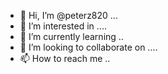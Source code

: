 - 👋 Hi, I’m @peterz820 ...
- 👀 I’m interested in ....
- 🌱 I’m currently learning ..
- 💞️ I’m looking to collaborate on ....
- 📫 How to reach me ..

<!---
peterz820/peterz820 is a ✨ special ✨ repository because its `README.md` (this file) appears on your GitHub profile.
You can click the Preview link to take a look at your changes.
--->
